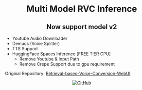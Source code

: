 <div align="center">

# Multi Model RVC Inference

## Now support model v2
</div>

- Youtube Audio Downloader
- Demucs (Voice Splitter)
- TTS Support
- HuggingFace Spaces Inference [FREE TIER CPU]
    - Remove Youtube & Input Path
    - Remove Crepe Support due to gpu requirement

Original Repository: [Retrieval-based-Voice-Conversion-WebUI](https://github.com/RVC-Project/Retrieval-based-Voice-Conversion-WebUI)

<div align="center">

[![GitHub](https://img.shields.io/github/license/arkandash/Multi-Model-RVC-Inference)](https://github.com/ArkanDash/Multi-Model-RVC-Inference/blob/master/LICENSE)
</div>